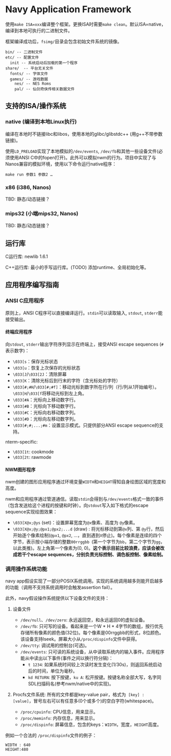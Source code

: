 # Navy Application Framework

使用`make ISA=xxx`编译整个框架。更换ISA时需要`make clean`。默认ISA=native，编译到本地可执行的二进制文件。

框架编译成功后，`fsimg/`目录会包含初始文件系统的镜像。

```
bin/ -- 二进制文件
etc/ -- 配置文件
  init -- 系统启动后加载的第一个程序
share/  -- 平台无关文件
  fonts/ -- 字体文件
  games/ -- 游戏数据
    nes/ -- NES Roms
    pal/ -- 仙剑奇侠传相关数据文件
```

## 支持的ISA/操作系统

### native (编译到本地Linux执行)

编译在本地时不链接libc和libos，使用本地的glibc/glibstdc++ (用g++不带参数链接)。

使用`LD_PRELOAD`实现了本地模拟的`/dev/events`, `/dev/fb`和其他一些设备文件(必须使用ANSI C中的fopen打开)。此外可以模拟nwm的行为。项目中实现了与Nanos兼容的模拟环境，使用以下命令运行native程序：

`make run 参数1 参数2 …`

### x86 (i386, Nanos)

TBD: 静态/动态链接？

### mips32 (小端mips32, Nanos)

TBD: 静态/动态链接？

## 运行库

C运行库: newlib 1.6.1

C++运行库: 最小的手写运行库。(TODO) 添加runtime、全局初始化等。

## 应用程序编写指南

### ANSI C应用程序

原则上，ANSI C程序可以直接编译运行。`stdin`可以读取输入, `stdout`, `stderr`能接受输出。

#### 终端应用程序

向`stdout`, `stderr`输出字符序列显示在终端上，接受ANSI escape sequences (`#`表示数字)：

* `\033[s`：保存光标状态
* `\033[u`：恢复上次保存的光标状态
* `\033[J`/`\033[2J`：清除屏幕
* `\033[K`：清除光标后到行末的字符（含光标处的字符）
* `\033[#;#H`/`\033[#;#f]`：移动光标到数字所在行/列（行/列从1开始编号）。`\033[H`/`\033[f`将移动光标到左上角。
* `\033[#A`：光标向上移动数字行。
* `\033[#B`：光标向下移动数字行。
* `\033[#C`：光标向右移动数字列。
* `\033[#D`：光标向左移动数字列。
* `\033[#;#;...;#m`：设置显示模式。只提供部分ANSI escape sequence的支持。

nterm-specific:

* `\033[1t`: cookmode
* `\033[2t`: rawmode

#### NWM图形程序

nwm创建的图形应用程序通过环境变量`WIDTH`和`HEIGHT`得知自身绘图区域的宽度和高度。

nwm和应用程序通过管道通信。读取`stdin`会得到与`/dev/events`格式一致的事件（包含发送给这个进程的按键和时钟）。向`stdout`写入如下格式的escape sequence实现绘图效果：

* `\033[X@x;@ys` (set)：设置屏幕宽度为`@x`像素、高度为 `@y`像素。
* `\033[X@x;@y;@px1;@px2;...d` (draw) : 将光标移动到第`@x`列、第 `@y`行，然后开始逐个像素绘制(`@px1`, `@px2`, …，直到遇到`X`停止)。每个像素是连续的四个字节，表示按小端存储的整数`00rrggbb `(第一个字节为`bb`，第二个字节为`gg`，以此类推)。左上角第一个像素为(0, 0)。**这个表示目前比较浪费，应该会被改成若干个escape sequences，分别负责光标控制、调色板控制、像素绘制。**

### 调用操作系统功能

navy app假设实现了一部分POSIX系统调用。实现的系统调用越多则能开启越多的功能（调用不支持系统调用时会触发assertion fail）。

此外，navy假设操作系统提供以下设备文件的支持：

1. 设备文件

    * `/dev/null`、`/dev/zero`: 永远返回空，和永远返回0的虚拟设备。
    * `/dev/fb`: 只可写的设备。看起来是一个W * H * 4字节的数组，按行优先存储所有像素的颜色值(32位)。每个像素是00rrggbb的形式，8位颜色。该设备支持lseek。屏幕大小从`/proc/dispinfo`文件中获得。
    * `/dev/tty`: 调试用的控制台(可选)。
    * `/dev/events`: 只可读的系统设备，从中读取系统内的输入事件。应用程序能从中读出以下事件(事件之间以换行符分隔)：
        * `t 1234`: 如果系统时间较上次读时发生变化(1/30s)，则返回系统启动后的时间，单位为毫秒。
        * `kd RETURN`: 按下按键，`ku A`: 松开按键。按键名称全部大写，名字同SDL扫描码名(参考nwm/native中的实现)。

2. Procfs文件系统: 所有的文件都是key-value pair，格式为` [key] : [value]`，冒号左右可以有任意多(0个或多个)的空白字符(whitespace)。

    * `/proc/cpuinfo`: CPU信息，用来显示。
    * `/proc/meminfo`: 内存信息，用来显示。
    * `/proc/dispinfo`: 屏幕信息，包含的keys：`WIDTH`，宽度，`HEIGHT`高度。


例如一个合法的 `/proc/dispinfo`文件的例子：

```
WIDTH : 640
HEIGHT:480
```
